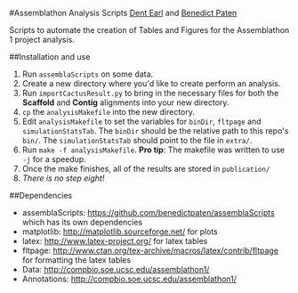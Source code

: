#Assemblathon Analysis Scripts
[Dent Earl](https://github.com/dentearl/) and [Benedict Paten](https://github.com/benedictpaten/)

Scripts to automate the creation of Tables and Figures for the Assemblathon 1 project analysis.

##Installation and use
1. Run <code>assemblaScripts</code> on some data.
2. Create a new directory where you'd like to create perform an analysis.
3. Run <code>importCactusResult.py</code> to bring in the necessary files for both the **Scaffold** and **Contig** alignments into your new directory.
4. <code>cp</code> the <code>analysisMakefile</code> into the new directory.
5. Edit <code>analysisMakefile</code> to set the variables for <code>binDir</code>, <code>fltpage</code> and <code>simulationStatsTab</code>. The <code>binDir</code> should be the relative path to this repo's <code>bin/</code>. The <code>simulationStatsTab</code> should point to the file in <code>extra/</code>.
6. Run <code>make -f analysisMakefile</code>. **Pro tip**: The makefile was written to use <code>-j</code> for a speedup.
7. Once the make finishes, all of the results are stored in <code>publication/</code>
8. _There is no step eight!_

##Dependencies
* assemblaScripts: https://github.com/benedictpaten/assemblaScripts which has its own dependencies
* matplotlib: http://matplotlib.sourceforge.net/ for plots
* latex: http://www.latex-project.org/ for latex tables
* fltpage: http://www.ctan.org/tex-archive/macros/latex/contrib/fltpage for formatting the latex tables
* Data: http://compbio.soe.ucsc.edu/assemblathon1/
* Annotations: http://compbio.soe.ucsc.edu/assemblathon1/
